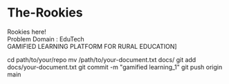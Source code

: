# The-Rookies
Rookies here!<br>
Problem Domain : EduTech <br>
GAMIFIED LEARNING PLATFORM FOR RURAL EDUCATION]<br>

cd path/to/your/repo
mv /path/to/your-document.txt docs/
git add docs/your-document.txt
git commit -m "gamified learning_1"
git push origin main



